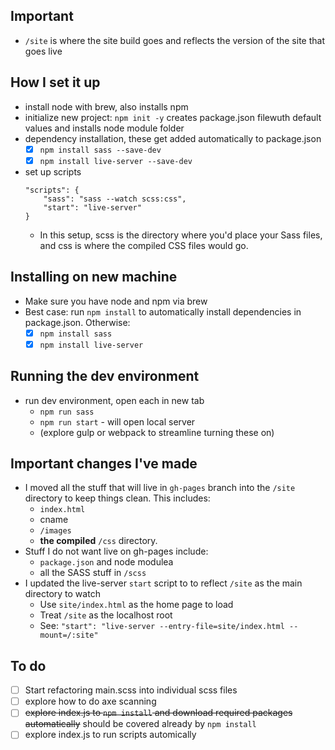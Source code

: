 ## Important

- `/site` is where the site build goes and reflects the version of the site that goes live

## How I set it up

- install node with brew, also installs npm
- initialize new project: `npm init -y` creates package.json filewuth default values and installs node module folder
- dependency installation, these get added automatically to package.json
    - [x] `npm install sass --save-dev`
    - [x] `npm install live-server --save-dev`
- set up scripts
    ```
    "scripts": {
        "sass": "sass --watch scss:css",
        "start": "live-server"
    }
    ```
    - In this setup, scss is the directory where you'd place your Sass files, and css is where the compiled CSS files would go.

## Installing on new machine

- Make sure you have node and npm via brew
- Best case: run `npm install` to automatically install dependencies in package.json. Otherwise:
    - [x] `npm install sass`
    - [x] `npm install live-server`

## Running the dev environment

- run dev environment, open each in new tab
    - `npm run sass`
    - `npm run start` - will open local server
    - (explore gulp or webpack to streamline turning these on)

## Important changes I've made

- I moved all the stuff that will live in `gh-pages` branch into the `/site` directory to keep things clean. This includes:
    -  `index.html`
    - cname
    - `/images`
    - **the compiled** `/css` directory.
- Stuff I do not want live on gh-pages include:
    - `package.json` and node modulea
    - all the SASS stuff in `/scss`
- I updated the live-server `start` script to to reflect `/site` as the main directory to watch
    - Use `site/index.html` as the home page to load
    - Treat `/site` as the localhost root
    - See: `"start": "live-server --entry-file=site/index.html --mount=/:site"`    

## To do

- [ ] Start refactoring main.scss into individual scss files
- [ ] explore how to do axe scanning
- [ ] ~~explore index.js to `npm install` and download required packages automatically~~ should be covered already by `npm install`
- [ ] explore index.js to run scripts automically